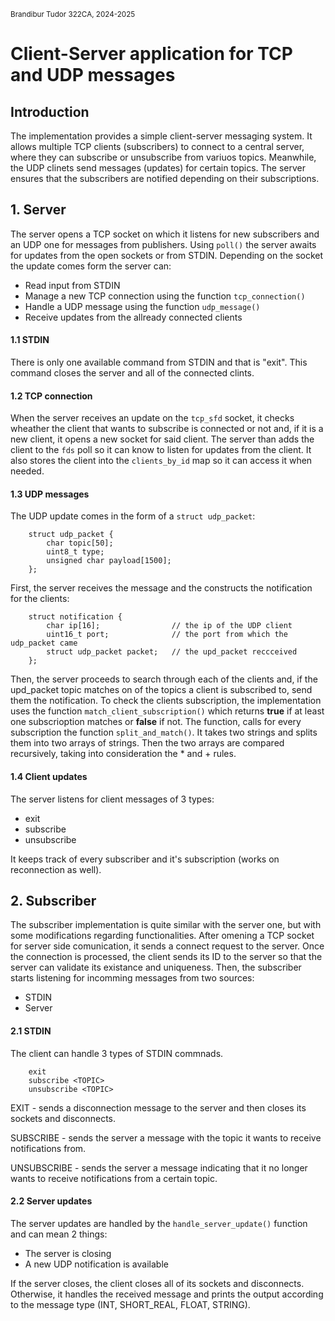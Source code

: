 <small>Brandibur Tudor 322CA, 2024-2025</small>

# Client-Server application for TCP and UDP messages

## Introduction
The implementation provides a simple client-server messaging system.
It allows multiple TCP clients (subscribers) to connect to a central
server, where they can subscribe or unsubscribe from variuos topics.
Meanwhile, the UDP clinets send messages (updates) for certain topics.
The server ensures that the subscribers are notified depending on their
subscriptions.

## 1. Server
The server opens a TCP socket on which it listens for new subscribers
and an UDP one for messages from publishers. Using `poll()` the server
awaits for updates from the open sockets or from STDIN. Depending on
the socket the update comes form the server can:

- Read input from STDIN
- Manage a new TCP connection using the function `tcp_connection()`
- Handle a UDP message using the function `udp_message()`
- Receive updates from the allready connected clients

#### 1.1 STDIN
There is only one available command from STDIN and that is "exit".
This command closes the server and all of the connected clints.

#### 1.2 TCP connection
When the server receives an update on the `tcp_sfd` socket, it checks
wheather the client that wants to subscribe is connected or not and,
if it is a new client, it opens a new socket for said client. The
server than adds the client to the `fds` poll so it can know to listen
for updates from the client. It also stores the client into the
`clients_by_id` map so it can access it when needed.

#### 1.3 UDP messages
The UDP update comes in the form of a `struct udp_packet`:

        struct udp_packet {
            char topic[50];
            uint8_t type; 
            unsigned char payload[1500];
        };
    
First, the server receives the message and the constructs the
notification for the clients:

        struct notification {
            char ip[16];                // the ip of the UDP client
            uint16_t port;              // the port from which the udp_packet came
            struct udp_packet packet;   // the upd_packet reccceived
        };

Then, the server proceeds to search through each of the
clients and, if the upd_packet topic matches on of the
topics a client is subscribed to, send them the notification.
To check the clients subscription, the implementation uses
the function `match_client_subscription()` which returns **true**
if at least one subscrioption matches or **false** if not.
The function, calls for every subscription the function `split_and_match()`.
It takes two strings and splits them into two arrays of strings.
Then the two arrays are compared recursively, taking into consideration
the * and + rules.

#### 1.4 Client updates
The server listens for client messages of 3 types:
- exit
- subscribe 
- unsubscribe

It keeps track of every subscriber and it's subscription (works on 
reconnection as well).


## 2. Subscriber
The subscriber implementation is quite similar with the server one,
but with some modifications regarding functionalities.
After omening a TCP socket for server side comunication, it sends
a connect request to the server. Once the connection is processed,
the client sends its ID to the server so that the server can validate
its existance and uniqueness. Then, the subscriber starts listening
for incomming messages from two sources:

- STDIN
- Server

#### 2.1 STDIN
The client can handle 3 types of STDIN commnads.

        exit
        subscribe <TOPIC>
        unsubscribe <TOPIC>

EXIT - sends a disconnection message to the server and then closes
its sockets and disconnects.

SUBSCRIBE - sends the server a message with the topic it wants to
receive notifications from.

UNSUBSCRIBE - sends the server a message indicating that it no longer
wants to receive notifications from a certain topic.

#### 2.2 Server updates
The server updates are handled by the `handle_server_update()` 
function and can mean 2 things:

- The server is closing
- A new UDP notification is available

If the server closes, the client closes all of its sockets and 
disconnects. Otherwise, it handles the received message and
prints the output according to the message type (INT, SHORT_REAL,
FLOAT, STRING).
